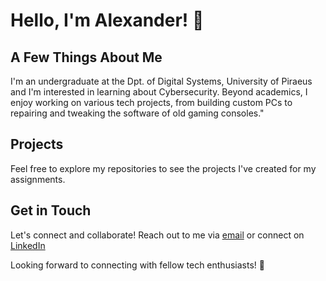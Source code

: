 # Hello, I'm Alexander! 👋

## A Few Things About Me

I'm an undergraduate at the Dpt. of Digital Systems, University of Piraeus and I'm interested in learning about Cybersecurity. Beyond academics, I enjoy working on various tech projects, from building custom PCs to repairing and tweaking the software of old gaming consoles."

## Projects

Feel free to explore my repositories to see the projects I've created for my assignments.

## Get in Touch

Let's connect and collaborate! Reach out to me via [email](mailto:a_lexnikas@hotmail.gr) or connect on [LinkedIn](https://www.linkedin.com/in/alexandros-nikas-94877929a/)


Looking forward to connecting with fellow tech enthusiasts! 🚀
